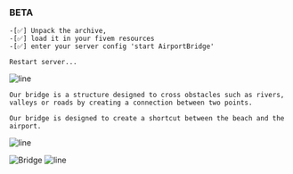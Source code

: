 ### BETA
```yarn
-[✅] Unpack the archive, 
-[✅] load it in your fivem resources
-[✅] enter your server config 'start AirportBridge'

Restart server...

```

![line](https://github.com/bylickilabs/bylickilabs/assets/109308073/bfd77a60-d426-4470-b417-fdbab0166188) 

```yarn
Our bridge is a structure designed to cross obstacles such as rivers,
valleys or roads by creating a connection between two points.

Our bridge is designed to create a shortcut between the beach and the airport.
```

![line](https://github.com/bylickilabs/bylickilabs/assets/109308073/bfd77a60-d426-4470-b417-fdbab0166188) 

![Bridge](https://github.com/user-attachments/assets/84f88fb2-bdb3-4842-88c2-d0b598f58890)
![line](https://github.com/bylickilabs/bylickilabs/assets/109308073/bfd77a60-d426-4470-b417-fdbab0166188) 
